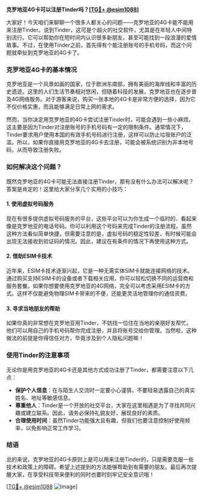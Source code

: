 **克罗地亚4G卡可以注册Tinder吗？[[TG💪+ @esim1088](https://t.me/s/esim1088)]**

大家好！今天咱们来聊聊一个很多人都关心的问题——克罗地亚的4G卡能不能用来注册Tinder。说到Tinder，这可是个超火的社交软件，尤其是在年轻人中间特别流行。它可以帮助你在短时间内认识很多新朋友，甚至可能找到一段浪漫的爱情故事。不过，在使用Tinder之前，首先得有个能注册账号的手机号码，而这个问题就牵扯到克罗地亚的4G卡了。

### 克罗地亚4G卡的基本情况

克罗地亚是一个风景如画的国家，位于欧洲东南部，拥有美丽的海岸线和丰富的历史遗迹。这里的人们生活节奏相对悠闲，但随着科技的发展，克罗地亚也在逐步普及4G网络服务。对于游客来说，购买一张本地的4G卡是非常方便的选择，因为它不仅价格实惠，而且能够满足日常上网的需求。

然而，当你决定用克罗地亚的4G卡尝试注册Tinder时，可能会遇到一些小麻烦。这主要是因为Tinder对注册账号的手机号码有一定的限制条件。通常情况下，Tinder要求用户使用本国的有效手机号码进行注册，这样可以防止垃圾账户的泛滥。所以，如果你直接用克罗地亚的4G卡去注册，可能会被系统识别为非本地号码，从而导致注册失败。

### 如何解决这个问题？

既然克罗地亚的4G卡可能无法直接注册Tinder，那有没有什么办法可以解决呢？答案是肯定的！这里给大家分享几个实用的小技巧：

#### 1. 使用虚拟号码服务

现在有很多提供虚拟号码服务的平台，这些平台可以为你生成一个临时的、看起来像是克罗地亚的电话号码。你可以利用这个号码来完成Tinder的注册流程。虽然这种方法看似简单快捷，但需要注意的是，虚拟号码的稳定性较差，有时候可能会出现无法接收到验证码的情况。因此，建议在有条件的情况下再使用这种方式。

#### 2. 借助ESIM卡技术

近年来，ESIM卡技术逐渐兴起，它是一种无需实体SIM卡就能连接网络的技术。通过购买支持ESIM卡的设备或者下载相关应用，你可以轻松切换不同的运营商和服务套餐。如果你想要使用克罗地亚的4G网络，完全可以考虑采用ESIM卡的方式。这样不仅能避免物理SIM卡带来的不便，还能更灵活地管理你的通信资费。

#### 3. 寻求当地朋友的帮助

如果你真的非常想在克罗地亚用Tinder，不妨找一位住在当地的亲朋好友帮忙。他们可以用自己的手机号码帮你完成注册，并且将账号交给你管理。当然啦，这种做法的前提是你得信任对方，毕竟涉及到个人隐私问题嘛！

### 使用Tinder的注意事项

无论你是用克罗地亚的4G卡还是其他方式成功注册了Tinder，都需要注意以下几点：

- **保护个人信息**：在与陌生人交流时一定要小心谨慎，不要轻易透露自己的真实姓名、地址等敏感信息。
- **尊重他人**：Tinder是一个开放的社交平台，大家在这里相遇是为了寻找共同兴趣或建立联系。因此，请务必保持礼貌友好，展现良好的素质。
- **合理使用时间**：虽然Tinder功能强大且有趣，但我们也要注意控制好使用频率，以免影响正常工作学习。

### 结语

总的来说，克罗地亚的4G卡原则上是可以用来注册Tinder的，只是需要克服一些技术和政策上的障碍。希望上述提到的方法能够帮助到有需要的朋友。最后再次提醒大家，在享受科技带来便利的同时也要时刻牢记安全意识哦！

[[TG💪+ @esim1088](https://t.me/s/esim1088) ![Image](https://i.postimg.cc/4NQfJmqS/Snipaste-2025-05-13-00-14-12.png)]